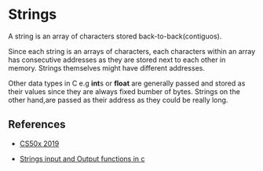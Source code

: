 # Strings

A string is an array of characters stored back-to-back(contiguos).

Since each string is an arrays of characters, each characters within an array has consecutive addresses as they are stored next to each other in memory. Strings themselves might have different addresses.

Other data types in C e.g **int**s or **float** are generally passed and stored as their values since they are always fixed bumber of bytes. Strings on the other hand,are passed as their address as they could be really long.

## References

-  [CS50x 2019](https://cs50.harvard.edu/x/2019/notes/3/#:~:text=CS50x%202019)

- [Strings input and Output functions in c](https://www.scaler.com/topics/c/c-string-input-output-function/)
